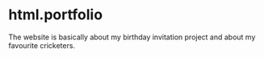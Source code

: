 # html.portfolio
The website is basically about my birthday invitation project and about my favourite cricketers.
